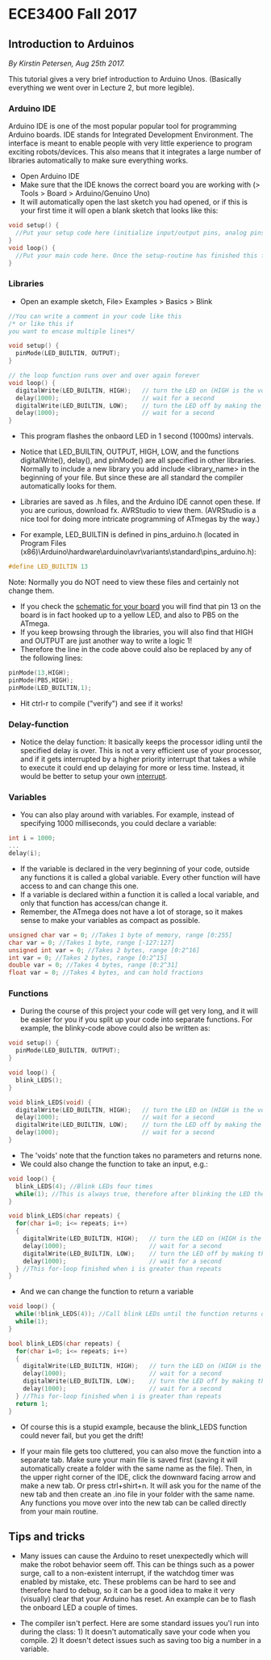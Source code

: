 # ECE3400 Fall 2017
## Introduction to Arduinos

*By Kirstin Petersen, Aug 25th 2017.*

This tutorial gives a very brief introduction to Arduino Unos. (Basically everything we went over in Lecture 2, but more legible).

### Arduino IDE

Arduino IDE is one of the most popular popular tool for programming Arduino boards. IDE stands for Integrated Development Environment. The interface is meant to enable people with very little experience to program exciting robots/devices. This also means that it integrates a large number of libraries automatically to make sure everything works. 

* Open Arduino IDE
* Make sure that the IDE knows the correct board you are working with (> Tools > Board > Arduino/Genuino Uno)
* It will automatically open the last sketch you had opened, or if this is your first time it will open a blank sketch that looks like this:

```C
void setup() {
  //Put your setup code here (initialize input/output pins, analog pins, ADC, timers, whatever you need). This function will run once after reset.
}
void loop() {
  //Put your main code here. Once the setup-routine has finished this function will keep running in a loop.
}
```

### Libraries

* Open an example sketch, File> Examples > Basics > Blink

```C
//You can write a comment in your code like this
/* or like this if
you want to encase multiple lines*/

void setup() {
  pinMode(LED_BUILTIN, OUTPUT); 
}

// the loop function runs over and over again forever
void loop() {
  digitalWrite(LED_BUILTIN, HIGH);   // turn the LED on (HIGH is the voltage level)
  delay(1000);                       // wait for a second
  digitalWrite(LED_BUILTIN, LOW);    // turn the LED off by making the voltage LOW
  delay(1000);                       // wait for a second
}
```
* This program flashes the onbaord LED in 1 second (1000ms) intervals. 

* Notice that LED_BUILTIN, OUTPUT, HIGH, LOW, and the functions digitalWrite(), delay(), and pinMode() are all specified in other libraries. Normally to include a new library you add include <library_name> in the beginning of your file. But since these are all standard the compiler automatically looks for them. 
* Libraries are saved as .h files, and the Arduino IDE cannot open these. If you are curious, download fx. AVRStudio to view them. (AVRStudio is a nice tool for doing more intricate programming of ATmegas by the way.) 
* For example, LED_BUILTIN is defined in pins_arduino.h (located in Program Files (x86)\Arduino\hardware\arduino\avr\variants\standard\pins_arduino.h):
``` C
#define LED_BUILTIN 13
```
Note: Normally you do NOT need to view these files and certainly not change them.

* If you check the [schematic for your board](https://www.arduino.cc/en/uploads/Main/arduino-uno-schematic.pdf) you will find that pin 13 on the board is in fact hooked up to a yellow LED, and also to PB5 on the ATmega. 
* If you keep browsing through the libraries, you will also find that HIGH and OUTPUT are just another way to write a logic 1!
* Therefore the line in the code above could also be replaced by any of the following lines:
```C
pinMode(13,HIGH);
pinMode(PB5,HIGH);
pinMode(LED_BUILTIN,1);
```
* Hit ctrl-r to compile ("verify") and see if it works!

### Delay-function
* Notice the delay function: It basically keeps the processor idling until the specified delay is over. This is not a very efficient use of your processor, and if it gets interrupted by a higher priority interrupt that takes a while to execute it could end up delaying for more or less time. Instead, it would be better to setup your own [interrupt](https://playground.arduino.cc/Code/Interrupts).

### Variables
* You can also play around with variables. For example, instead of specifying 1000 milliseconds, you could declare a variable:
```C
int i = 1000;
...
delay(i);
```

* If the variable is declared in the very beginning of your code, outside any functions it is called a global variable. Every other function will have access to and can change this one. 
* If a variable is declared within a function it is called a local variable, and only that function has access/can change it.
* Remember, the ATmega does not have a lot of storage, so it makes sense to make your variables as compact as possible.
```C
unsigned char var = 0; //Takes 1 byte of memory, range [0:255]
char var = 0; //Takes 1 byte, range [-127:127]
unsigned int var = 0; //Takes 2 bytes, range [0:2^16]
int var = 0; //Takes 2 bytes, range [0:2^15]
double var = 0; //Takes 4 bytes, range [0:2^31]
float var = 0; //Takes 4 bytes, and can hold fractions
```

### Functions
* During the course of this project your code will get very long, and it will be easier for you if you split up your code into separate functions. For example, the blinky-code above could also be written as:
```C
void setup() {
  pinMode(LED_BUILTIN, OUTPUT); 
}

void loop() {
  blink_LEDS();
}

void blink_LEDS(void) {
  digitalWrite(LED_BUILTIN, HIGH);   // turn the LED on (HIGH is the voltage level)
  delay(1000);                       // wait for a second
  digitalWrite(LED_BUILTIN, LOW);    // turn the LED off by making the voltage LOW
  delay(1000);                       // wait for a second
}
```
* The 'voids' note that the function takes no parameters and returns none. 
* We could also change the function to take an input, e.g.:
```C
void loop() {
  blink_LEDS(4); //Blink LEDs four times
  while(1); //This is always true, therefore after blinking the LED the processor will idle forever
}

void blink_LEDS(char repeats) {
  for(char i=0; i<= repeats; i++) 
  {
    digitalWrite(LED_BUILTIN, HIGH);   // turn the LED on (HIGH is the voltage level)
    delay(1000);                       // wait for a second
    digitalWrite(LED_BUILTIN, LOW);    // turn the LED off by making the voltage LOW
    delay(1000);                       // wait for a second
  } //This for-loop finished when i is greater than repeats
}
```
* And we can change the function to return a variable
```C
void loop() {
  while(!blink_LEDS(4)); //Call blink LEDs until the function returns done
  while(1); 
}

bool blink_LEDS(char repeats) {
  for(char i=0; i<= repeats; i++) 
  {
    digitalWrite(LED_BUILTIN, HIGH);   // turn the LED on (HIGH is the voltage level)
    delay(1000);                       // wait for a second
    digitalWrite(LED_BUILTIN, LOW);    // turn the LED off by making the voltage LOW
    delay(1000);                       // wait for a second
  } //This for-loop finished when i is greater than repeats
  return 1;
}
```
* Of course this is a stupid example, because the blink_LEDS function could never fail, but you get the drift!

* If your main file gets too cluttered, you can also move the function into a separate tab. Make sure your main file is saved first (saving it will automatically create a folder with the same name as the file). Then, in the upper right corner of the IDE, click the downward facing arrow and make a new tab. Or press ctrl+shirt+n. It will ask you for the name of the new tab and then create an .ino file in your folder with the same name. Any functions you move over into the new tab can be called directly from your main routine.

## Tips and tricks

* Many issues can cause the Arduino to reset unexpectedly which will make the robot behavior seem off. This can be things such as a power surge, call to a non-existent interrupt, if the watchdog timer was enabled by mistake, etc. These problems can be hard to see and therefore hard to debug, so it can be a good idea to make it very (visually) clear that your Arduino has reset. An example can be to flash the onboard LED a couple of times. 

* The compiler isn't perfect. Here are some standard issues you'l run into during the class: 1) It doesn't automatically save your code when you compile. 2) It doesn't detect issues such as saving too big a number in a variable. 
